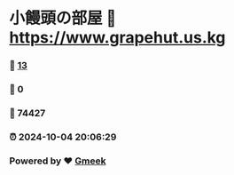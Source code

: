 # 小饅頭の部屋 :link: https://www.grapehut.us.kg 
### :page_facing_up: [13](https://www.grapehut.us.kg/tag.html) 
### :speech_balloon: 0 
### :hibiscus: 74427 
### :alarm_clock: 2024-10-04 20:06:29 
### Powered by :heart: [Gmeek](https://github.com/Meekdai/Gmeek)
